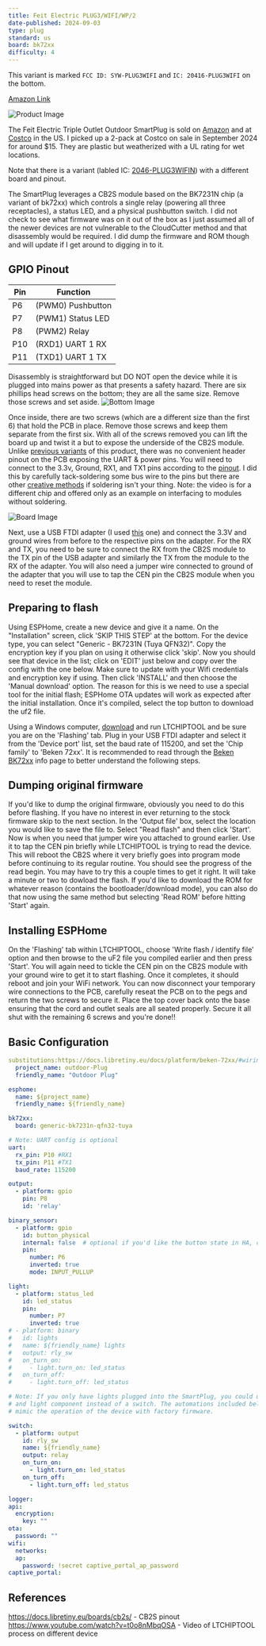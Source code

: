 ```yaml
---
title: Feit Electric PLUG3/WIFI/WP/2
date-published: 2024-09-03
type: plug
standard: us
board: bk72xx
difficulty: 4
---
```


This variant is marked `FCC ID: SYW-PLUG3WIFI` and `IC: 20416-PLUG3WIFI` on the bottom.

[Amazon Link](https://amzn.to/3TlrpOr)

![Product Image](box.jpg "Product Image")

The Feit Electric Triple Outlet Outdoor SmartPlug is sold on [Amazon](https://amzn.to/3TlrpOr) and at
[Costco](https://www.costco.com/feit-electric-triple-outlet-outdoor-smart-plugs-2-pack.product.4000263691.html) in the
US. I picked up a 2-pack at Costco on sale in September 2024 for around $15. They are plastic but weatherized with a UL
rating for wet locations.

Note that there is a variant (labled IC: [2046-PLUG3WIFIN](/devices/Feit-PLUG3-WIFI-WP-2-N/)) with a different board and
pinout.

The SmartPlug leverages a CB2S module based on the BK7231N chip (a variant of bk72xx) which controls a single relay
(powering all three receptacles), a status LED, and a physical pushbutton switch. I did not check to see what firmware
was on it out of the box as I just assumed all of the newer devices are not vulnerable to the CloudCutter method and
that disassembly would be required. I did dump the firmware and ROM though and will update if I get around to digging in
to it.

## GPIO Pinout

| Pin | Function          |
| --- | ----------------- |
| P6  | (PWM0) Pushbutton |
| P7  | (PWM1) Status LED |
| P8  | (PWM2) Relay      |
| P10 | (RXD1) UART 1 RX  |
| P11 | (TXD1) UART 1 TX  |

Disassembly is straightforward but DO NOT open the device while it is plugged into mains power as that presents a safety
hazard. There are six phillips head screws on the bottom; they are all the same size. Remove those screws and set aside.
![Bottom Image](bottom.jpg "Bottom of device")

Once inside, there are two screws (which are a different size than the first 6) that hold the PCB in place. Remove those
screws and keep them separate from the first six. With all of the screws removed you can lift the board up and twist it
a but to expose the underside of the CB2S module. Unlike
[previous variants](https://community.home-assistant.io/t/costco-feit-dual-outlet-outdoor-smart-plug/167786) of this
product, there was no convenient header pinout on the PCB exposing the UART & power pins. You will need to connect to
the 3.3v, Ground, RX1, and TX1 pins according to the [pinout](https://docs.libretiny.eu/boards/cb2s/). I did this by
carefully tack-soldering some bus wire to the pins but there are other
[creative methods](https://www.youtube.com/watch?v=t0o8nMbqOSA) if soldering isn't your thing. Note: the video is for a
different chip and offered only as an example on interfacing to modules without soldering.

![Board Image](board.jpg "Bottom of board")

Next, use a USB FTDI adapter (I used
[this](https://www.amazon.com/HiLetgo-FT232RL-Converter-Adapter-Breakout/dp/B00IJXZQ7C/) one) and connect the 3.3V and
ground wires from before to the respective pins on the adapter. For the RX and TX, you need to be sure to connect the RX
from the CB2S module to the TX pin of the USB adapter and similarly the TX from the module to the RX of the adapter. You
will also need a jumper wire connected to ground of the adapter that you will use to tap the CEN pin the CB2S module
when you need to reset the module.

## Preparing to flash

Using ESPHome, create a new device and give it a name. On the "Installation" screen, click 'SKIP THIS STEP' at the
bottom. For the device type, you can select "Generic - BK7231N (Tuya QFN32)". Copy the encryption key if you plan on
using it otherwise click 'skip'. Now you should see that device in the list; click on 'EDIT' just below and copy over
the config with the one below. Make sure to update with your Wifi credentials and encryption key if using. Then click
'INSTALL' and then choose the 'Manual download' option. The reason for this is we need to use a special tool for the
initial flash; ESPHome OTA updates will work as expected after the initial installation. Once it's compiled, select the
top button to download the uf2 file.

Using a Windows computer, [download](https://github.com/libretiny-eu/ltchiptool/releases) and run LTCHIPTOOL and be sure
you are on the 'Flashing' tab. Plug in your USB FTDI adapter and select it from the 'Device port' list, set the baud
rate of 115200, and set the 'Chip family' to 'Beken 72xx'. It is recommended to read through the
[Beken BK72xx](https://docs.libretiny.eu/docs/platform/beken-72xx/) info page to better understand the following steps.

## Dumping original firmware

If you'd like to dump the original firmware, obviously you need to do this before flashing. If you have no interest in
ever returning to the stock firmware skip to the next section. In the 'Output file' box, select the location you would
like to save the file to. Select "Read flash" and then click 'Start'. Now is when you need that jumper wire you attached
to ground earlier. Use it to tap the CEN pin briefly while LTCHIPTOOL is trying to read the device. This will reboot the
CB2S where it very briefly goes into program mode before continuing to its regular routine. You should see the progress
of the read begin. You may have to try this a couple times to get it right. It will take a minute or two to dowload the
flash. If you'd like to download the ROM for whatever reason (contains the bootloader/download mode), you can also do
that now using the same method but selecting 'Read ROM' before hitting 'Start' again.

## Installing ESPHome

On the 'Flashing' tab within LTCHIPTOOL, choose 'Write flash / identify file' option and then browse to the uF2 file you
compiled earlier and then press 'Start'. You will again need to tickle the CEN pin on the CB2S module with your ground
wire to get it to start flashing. Once it completes, it should reboot and join your WiFi network. You can now disconnect
your temporary wire connections to the PCB, carefully reseat the PCB on to the pegs and return the two screws to secure
it. Place the top cover back onto the base ensuring that the cord and outlet seals are all seated properly. Secure it
all shut with the remaining 6 screws and you're done!!

## Basic Configuration

```yaml
substitutions:https://docs.libretiny.eu/docs/platform/beken-72xx/#wiring
  project_name: outdoor-Plug
  friendly_name: "Outdoor Plug"

esphome:
  name: ${project_name}
  friendly_name: ${friendly_name}

bk72xx:
  board: generic-bk7231n-qfn32-tuya

# Note: UART config is optional
uart:
  rx_pin: P10 #RX1
  tx_pin: P11 #TX1
  baud_rate: 115200

output:
  - platform: gpio
    pin: P8
    id: 'relay'

binary_sensor:
  - platform: gpio
    id: button_physical
    internal: false  # optional if you'd like the button state in HA, change to true
    pin:
      number: P6
      inverted: true
      mode: INPUT_PULLUP

light:
  - platform: status_led
    id: led_status
    pin:
      number: P7
      inverted: true
# - platform: binary
#   id: lights
#   name: ${friendly_name} lights
#   output: rly_sw
#   on_turn_on:
#     - light.turn_on: led_status
#   on_turn_off:
#     - light.turn_off: led_status

# Note: If you only have lights plugged into the SmartPlug, you could use
# and light component instead of a switch. The automations included below
# mimic the operation of the device with factory firmware.

switch:
  - platform: output
    id: rly_sw
    name: ${friendly_name}
    output: relay
    on_turn_on:
      - light.turn_on: led_status
    on_turn_off:
      - light.turn_off: led_status

logger:
api:
  encryption:
    key: ""
ota:
  password: ""
wifi:
  networks:
  ap:
    password: !secret captive_portal_ap_password
captive_portal:

```

## References

<https://docs.libretiny.eu/boards/cb2s/> - CB2S pinout
<https://www.youtube.com/watch?v=t0o8nMbqOSA> - Video of LTCHIPTOOL process on different device
